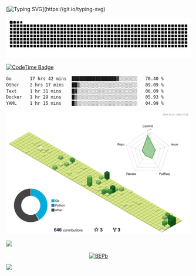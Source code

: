 [![Typing SVG](https://readme-typing-svg.demolab.com?font=JetBrains+Mono&duration=3000&center=true&vCenter=true&multiline=true&repeat=false&width=800&height=80&lines=Welcome+to+KevinMatt's+workshop;Do+not+go+gentle+into+that+good+night.)](https://git.io/typing-svg)

![snake-grid](https://raw.githubusercontent.com/kevinmatthe/kevinmatthe/output/github-contribution-grid-snake-dark.svg)

[![CodeTime Badge](https://img.shields.io/endpoint?style=flat-square&color=222&url=https%3A%2F%2Fapi.codetime.dev%2Fshield%3Fid%3D30418%26project%3D%26in=0)](https://codetime.dev)

<!--START_SECTION:waka-->

```txt
Go       17 hrs 42 mins  █████████████████▓░░░░░░░   70.40 %
Other    2 hrs 17 mins   ██▒░░░░░░░░░░░░░░░░░░░░░░   09.09 %
Text     1 hr 31 mins    █▓░░░░░░░░░░░░░░░░░░░░░░░   06.09 %
Docker   1 hr 29 mins    █▒░░░░░░░░░░░░░░░░░░░░░░░   05.93 %
YAML     1 hr 15 mins    █▒░░░░░░░░░░░░░░░░░░░░░░░   04.99 %
```

<!--END_SECTION:waka-->

<!--   profile-green-animate -->
![](./profile-3d-contrib/profile-green-animate.svg)

<!--  2d history skills -->
<img src="https://cr-skills-chart-widget.azurewebsites.net/api/api?username=kevinmatthe" width="auto"></img>

<p align="center"> 
<a href="https://github.com/ryo-ma/github-profile-trophy"><img src="https://github-profile-trophy.vercel.app/?username=kevinmatthe" alt="BEPb" /></a>
</p>

<img src="https://cr-ss-service.azurewebsites.net/api/ScreenShot?widget=summary&username=kevinmatthe" width="auto"></img>
